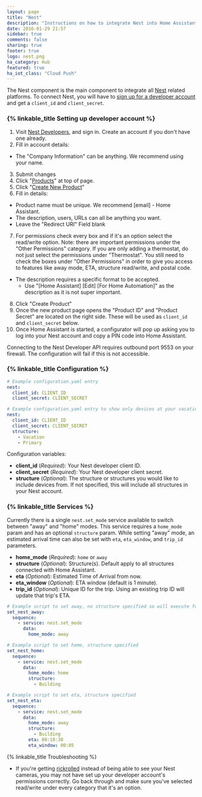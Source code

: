 ```yaml
---
layout: page
title: "Nest"
description: "Instructions on how to integrate Nest into Home Assistant."
date: 2016-01-29 21:57
sidebar: true
comments: false
sharing: true
footer: true
logo: nest.png
ha_category: Hub
featured: true
ha_iot_class: "Cloud Push"
---
```


The Nest component is the main component to integrate all [Nest](https://nest.com/) related platforms. To connect Nest, you will have to [sign up for a developer account](https://developers.nest.com/products) and get a `client_id` and `client_secret`.

### {% linkable_title Setting up developer account %}

1. Visit [Nest Developers](https://developers.nest.com/), and sign in. Create an account if you don't have one already.
2. Fill in account details:
  - The "Company Information" can be anything. We recommend using your name.
3. Submit changes
4. Click "[Products](https://developers.nest.com/products)" at top of page.
5. Click "[Create New Product](https://developers.nest.com/products/new)"
6. Fill in details:
  - Product name must be unique. We recommend [email] - Home Assistant.
  - The description, users, URLs can all be anything you want.
  - Leave the "Redirect URI" Field blank
7. For permissions check every box and if it's an option select the read/write option. Note: there are important permissions under the "Other Permissions" category. If you are only adding a thermostat, do not just select the permissions under "Thermostat". You still need to check the boxes under "Other Permissions" in order to give you access to features like away mode, ETA, structure read/write, and postal code.
  - The description requires a specific format to be accepted.
    - Use "[Home Assistant] [Edit] [For Home Automation]" as the description as it is not super important.
8. Click "Create Product"
9. Once the new product page opens the "Product ID" and "Product Secret" are located on the right side. These will be used as `client_id` and `client_secret` below.
10. Once Home Assistant is started, a configurator will pop up asking you to log into your Nest account and copy a PIN code into Home Assistant.

Connecting to the Nest Developer API requires outbound port 9553 on your firewall. The configuration will fail if this is not accessible.

### {% linkable_title Configuration %}

```yaml
# Example configuration.yaml entry
nest:
  client_id: CLIENT_ID
  client_secret: CLIENT_SECRET
```

```yaml
# Example configuration.yaml entry to show only devices at your vacation and primary homes
nest:
  client_id: CLIENT_ID
  client_secret: CLIENT_SECRET
  structure:
    - Vacation
    - Primary
```

Configuration variables:

- **client_id** (*Required*): Your Nest developer client ID.
- **client_secret** (*Required*): Your Nest developer client secret.
- **structure** (*Optional*): The structure or structures you would like to include devices from. If not specified, this will include all structures in your Nest account.

### {% linkable_title Services %}

Currently there is a single `nest.set_mode` service available to switch between
"away" and "home" modes. This service requires a `home_mode` param and has an
optional `structure` param. While setting "away" mode, an estimated arrival time
can also be set with `eta`, `eta_window`, and `trip_id` parameters.

- **home_mode** (*Required*): `home` or `away`
- **structure** (*Optional*): Structure(s). Default apply to all structures connected with Home Assistant.
- **eta** (*Optional*): Estimated Time of Arrival from now.
- **eta_window** (*Optional*): ETA window (default is 1 minute).
- **trip_id** (*Optional*): Unique ID for the trip. Using an existing trip ID will update that trip's ETA.


```yaml
# Example script to set away, no structure specified so will execute for all
set_nest_away:
  sequence:
    - service: nest.set_mode
      data:
        home_mode: away
```

```yaml
# Example script to set home, structure specified
set_nest_home:
  sequence:
    - service: nest.set_mode
      data:
        home_mode: home
        structure:
          - Building
```

```yaml
# Example script to set eta, structure specified
set_nest_eta:
  sequence:
    - service: nest.set_mode
      data:
        home_mode: away
        structure:
          - Building
        eta: 00:10:30
        eta_window: 00:05
```

{% linkable_title Troubleshooting %}

- If you're getting [rickrolled](https://www.youtube.com/watch?v=dQw4w9WgXcQ) instead of being able to see your Nest cameras, you may not have set up your developer account's permissions correctly. Go back through and make sure you've selected read/write under every category that it's an option.
